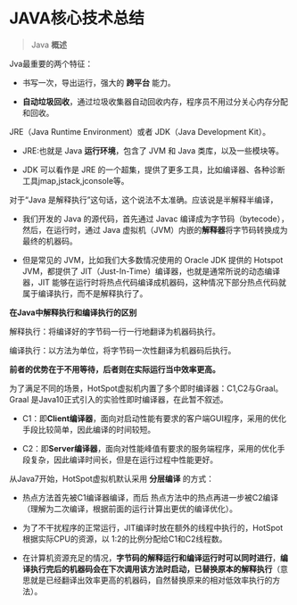 # JAVA核心技术总结


> Java  **概述**

Jva最重要的两个特征：
- 书写一次，导出运行，强大的 **跨平台** 能力。

- **自动垃圾回收**，通过垃圾收集器自动回收内存，程序员不用过分关心内存分配和回收。

JRE（Java Runtime Environment）或者 JDK（Java Development Kit）。

- JRE:也就是 Java **运行环境**，包含了 JVM 和 Java 类库，以及一些模块等。

- JDK 可以看作是 JRE 的一个超集，提供了更多工具，比如编译器、各种诊断工具jmap,jstack,jconsole等。

对于“Java 是解释执行”这句话，这个说法不太准确。应该说是半解释半编译，
- 我们开发的 Java 的源代码，首先通过 Javac 编译成为字节码（bytecode），然后，在运行时，通过 Java 虚拟机（JVM）内嵌的**解释器**将字节码转换成为最终的机器码。

- 但是常见的 JVM，比如我们大多数情况使用的 Oracle JDK 提供的 Hotspot JVM，都提供了 JIT（Just-In-Time）编译器，也就是通常所说的动态编译器，JIT 能够在运行时将热点代码编译成机器码，这种情况下部分热点代码就属于编译执行，而不是解释执行了。


**在Java中解释执行和编译执行的区别**

解释执行：将编译好的字节码一行一行地翻译为机器码执行。

编译执行：以方法为单位，将字节码一次性翻译为机器码后执行。

**前者的优势在于不用等待，后者则在实际运行当中效率更高。**

为了满足不同的场景，HotSpot虚拟机内置了多个即时编译器：C1,C2与Graal。Graal 是Java10正式引入的实验性即时编译器，在此暂不叙述。

- C1：即**Client编译器**，面向对启动性能有要求的客户端GUI程序，采用的优化手段比较简单，因此编译的时间较短。

- C2：即**Server编译器**，面向对性能峰值有要求的服务端程序，采用的优化手段复杂，因此编译时间长，但是在运行过程中性能更好。


从Java7开始，HotSpot虚拟机默认采用 **分层编译** 的方式：

- 热点方法首先被C1编译器编译，而后 热点方法中的热点再进一步被C2编译（理解为二次编译，根据前面的运行计算出更优的编译优化）。

- 为了不干扰程序的正常运行，JIT编译时放在额外的线程中执行的，HotSpot根据实际CPU的资源，以 1:2的比例分配给C1和C2线程数。

- 在计算机资源充足的情况，**字节码的解释运行和编译运行时可以同时进行**，**编译执行完后的机器码会在下次调用该方法时启动，已替换原本的解释执行**（意思就是已经翻译出效率更高的机器码，自然替换原来的相对低效率执行的方法）。
